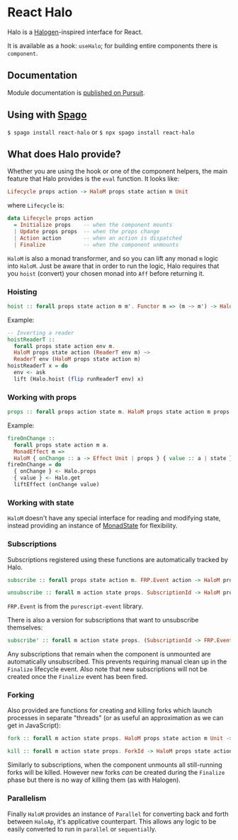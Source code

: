 # React Halo

Halo is a [Halogen](https://github.com/purescript-halogen/purescript-halogen)-inspired interface for React.

It is available as a hook: `useHalo`; for building entire components there is `component`.

## Documentation

Module documentation is [published on Pursuit](http://pursuit.purescript.org/packages/purescript-react-halo).

## Using with [Spago](https://github.com/purescript/spago)

`$ spago install react-halo`
or
`$ npx spago install react-halo`

## What does Halo provide?

Whether you are using the hook or one of the component helpers, the main feature that Halo provides is the `eval` function. It looks like:

```purescript
Lifecycle props action -> HaloM props state action m Unit
```

where `Lifecycle` is:

```purescript
data Lifecycle props action
  = Initialize props    -- when the component mounts
  | Update props props  -- when the props change
  | Action action       -- when an action is dispatched
  | Finalize            -- when the component unmounts
```

`HaloM` is also a monad transformer, and so you can lift any monad `m`  logic into `HaloM`. Just be aware that in order to run the logic, Halo requires that you `hoist` (convert) your chosen monad into `Aff` before returning it.

### Hoisting

```purescript
hoist :: forall props state action m m'. Functor m => (m ~> m') -> HaloM props state action m ~> HaloM props state action m'
```

Example:

```purescript
-- Inverting a reader
hoistReaderT ::
  forall props state action env m.
  HaloM props state action (ReaderT env m) ~>
  ReaderT env (HaloM props state action m)
hoistReaderT x = do
  env <- ask
  lift (Halo.hoist (flip runReaderT env) x)
```

### Working with props

```purescript
props :: forall props action state m. HaloM props state action m props
```

Example:

```purescript
fireOnChange ::
  forall props state action m a.
  MonadEffect m =>
  HaloM { onChange :: a -> Effect Unit | props } { value :: a | state } action m Unit
fireOnChange = do
  { onChange } <- Halo.props
  { value } <- Halo.get
  liftEffect (onChange value)
```

### Working with state

`HaloM` doesn't have any special interface for reading and modifying state, instead providing an instance of [MonadState](https://pursuit.purescript.org/packages/purescript-transformers/docs/Control.Monad.State.Class) for flexibility.

### Subscriptions

Subscriptions registered using these functions are automatically tracked by Halo.

```purescript
subscribe :: forall props state action m. FRP.Event action -> HaloM props state action m SubscriptionId

unsubscribe :: forall m action state props. SubscriptionId -> HaloM props state action m Unit
```

`FRP.Event` is from the `purescript-event` library.

There is also a version for subscriptions that want to unsubscribe themselves:

```purescript
subscribe' :: forall m action state props. (SubscriptionId -> FRP.Event action) -> HaloM props state action m SubscriptionId
```

Any subscriptions that remain when the component is unmounted are automatically unsubscribed. This prevents requiring manual clean up in the `Finalize` lifecycle event. Also note that new subscriptions will not be created once the `Finalize` event has been fired.

### Forking

Also provided are functions for creating and killing forks which launch processes in separate "threads" (or as useful an approximation as we can get in JavaScript):

```purescript
fork :: forall m action state props. HaloM props state action m Unit -> HaloM props state action m ForkId

kill :: forall m action state props. ForkId -> HaloM props state action m Unit
```

Similarly to subscriptions, when the component unmounts all still-running forks will be killed. However new forks _can_ be created during the `Finalize` phase but there is no way of killing them (as with Halogen).


### Parallelism

Finally `HaloM` provides an instance of `Parallel` for converting back and forth between `HaloAp`, it's applicative counterpart. This allows any logic to be easily converted to run in `parallel` or `sequential`ly.
